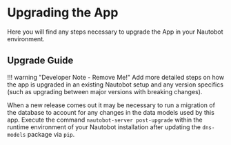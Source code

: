 # Upgrading the App

Here you will find any steps necessary to upgrade the App in your Nautobot environment.

## Upgrade Guide

!!! warning "Developer Note - Remove Me!"
    Add more detailed steps on how the app is upgraded in an existing Nautobot setup and any version specifics (such as upgrading between major versions with breaking changes).

When a new release comes out it may be necessary to run a migration of the database to account for any changes in the data models used by this app. Execute the command `nautobot-server post-upgrade` within the runtime environment of your Nautobot installation after updating the `dns-models` package via `pip`.
